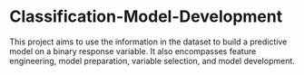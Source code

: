 # Classification-Model-Development
This project aims to use the information in the dataset to build a predictive model on a binary response variable. It also encompasses feature engineering, model preparation, variable selection, and model development.
